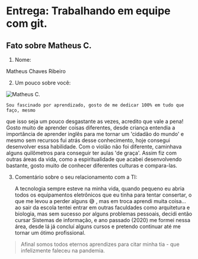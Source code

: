 # Entrega: Trabalhando em equipe com git.

## Fato sobre Matheus C.

1. Nome:

  Matheus Chaves Ribeiro

2. Um pouco sobre você:

  ![Matheus C.](https://avatars.githubusercontent.com/u/66762608?v=4 "Sobre mim")

    Sou fascinado por aprendizado, gosto de me dedicar 100% em tudo que faço, mesmo
  que isso seja um pouco desgastante as vezes, acredito que vale a pena!
    Gosto muito de aprender coisas diferentes, desde criança entendia a importância
  de aprender inglês para me tornar um 'cidadão do mundo' e mesmo sem recursos fui
  atrás desse conhecimento, hoje consegui desenvolver essa habilidade. Com o violão
  não foi diferente, caminhava alguns quilômetros para conseguir ter aulas 'de graça'.
    Assim fiz com outras áreas da vida, como a espiritualidade que acabei desenvolvendo
  bastante, gosto muito de conhecer diferentes culturas e compara-las.

3. Comentário sobre o seu relacionamento com a TI:

    A tecnologia sempre esteve na minha vida, quando pequeno eu abria todos os equipamentos
  eletrônicos que eu tinha para tentar consertar, o que me levou a perder alguns 😅 ,
  mas em troca aprendi muita coisa... ao sair da escola tentei entrar em outras faculdades
  como arquitetura e biologia, mas sem sucesso por alguns problemas pessoais, decidi então
  cursar Sistemas de informação, e ano passado (2020) me formei nessa área, desde lá já
  concluí alguns cursos e pretendo continuar até me tornar um ótimo profissional.
> Afinal somos todos eternos aprendizes
  para citar minha tia - que infelizmente faleceu na pandemia.
